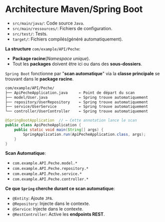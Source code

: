 # Architecture Maven/Spring Boot
- `src/main/java/`: Code source `Java`.
- `src/main/ressources/`: Fichiers de configuration.
- `src/test/`: Tests.
- `target/`: Fichiers compilés(généré automatiquement).

__La structure__ `com/example/API/Peche`:
- __Package racine__(_Namespace unique_).
- Tout les __packages__ doivent être ici ou dans des __sous-dossiers__.

`Spring Boot` fonctionne par "__scan automatique__" via la __classe principale__ se trouvant dans le __package racine__.

```bash
com/example/API/Peche/
├── ApiPecheApplication.java     ← Point de départ du scan
├── model/User.java              ← Spring trouve automatiquement
├── repository/UserRepository    ← Spring trouve automatiquement  
├── service/UserService          ← Spring trouve automatiquement
└── controller/UserController    ← Spring trouve automatiquement
```

```java
@SpringBootApplication  // ← Cette annotation lance le scan
public class ApiPecheApplication {
    public static void main(String[] args) {
        SpringApplication.run(ApiPecheApplication.class, args);
    }
}
```

__Scan Automatique__:
- `com.example.API.Peche.model.*`
- `com.example.API.Peche.repository.*`
- `com.example.API.Peche.service.*`
- `com.example.API.Peche.controller.*`

__Ce que `Spring` cherche durant ce scan automatique__:
- `@Entity`: Ajoute `JPA`.
- `@Repository`: Injecte dans le contexte.
- `@Service`: Injecte dans le contexte.
- `@RestController`: Active les __endpoints REST__.
